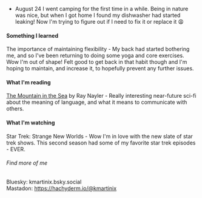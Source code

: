 - August 24
I went camping for the first time in a while. Being in nature was nice, but when I got home I found my dishwasher had started leaking! Now I'm trying to figure out if I need to fix it or  replace it 😩

#### Something I learned
The importance of maintaining flexibility - My back had started bothering me,  and so I've been returning to doing  some yoga and  core  exercises. Wow I'm out of shape! Felt good to get back in that habit though and I'm hoping to maintain, and increase it, to hopefully prevent any further issues.

#### What I'm reading
[The Mountain in the Sea](https://www.goodreads.com/book/show/59808603-the-mountain-in-the-sea) by Ray Nayler - Really interesting  near-future sci-fi about the meaning of language, and what it means to communicate with others.

#### What I'm watching
Star Trek: Strange New Worlds - Wow I'm  in love with the new slate  of star trek shows. This second season had some  of my favorite star trek episodes - EVER.

###### Find more of me 

Bluesky: kmartinix.bsky.social  
Mastadon: https://hachyderm.io/@kmartinix